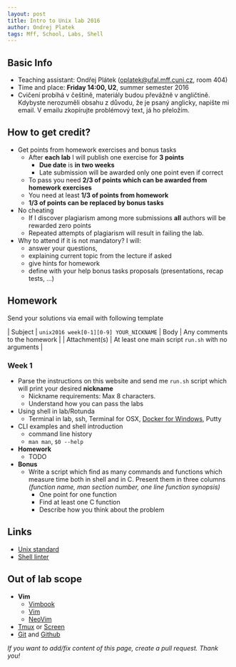 ```yaml
---
layout: post
title: Intro to Unix lab 2016
author: Ondrej Platek
tags: Mff, School, Labs, Shell
---
```


Basic Info
----------
- Teaching assistant: Ondřej Plátek (oplatek@ufal.mff.cuni.cz, room 404)
- Time and place: **Friday 14:00, U2**, summer semester 2016
- Cvičení probíhá v češtině, materiály budou převážně v angličtině. Kdybyste nerozuměli obsahu z důvodu, že je psaný anglicky, napište mi email. V emailu zkopírujte problémový text, já ho přeložím.

How to get credit?
------------------
- Get points from homework exercises and bonus tasks
    - After **each lab** I will publish one exercise for **3 points**
        - **Due date** is **in two weeks**
        - Late submission will be awarded only one point even if correct
    - To pass you need **2/3 of points which can be awarded from homework exercises**
    - You need  at least **1/3 of points from homework**
    - **1/3 of points can be replaced by bonus tasks**
- No cheating
    - If I discover plagiarism among more submissions **all** authors will be rewarded zero points
    - Repeated attempts of plagiarism will result in failing the lab.
- Why to attend if it is not mandatory? I will:
    - answer your questions,
    - explaining current topic from the lecture if asked
    - give hints for homework
    - define with your help bonus tasks proposals (presentations, recap tests, ...)

Homework
--------
Send your solutions via email with following template

| Subject | `unix2016 week[0-1][0-9] YOUR_NICKNAME`
| Body    | Any comments to the homework |
| Attachment(s) | At least one main script `run.sh` with no arguments |

### Week 1
- Parse the instructions on this website and send me `run.sh` script which will print your desired **nickname**
    - Nickname requirements: Max 8 characters.
    - Understand how you can pass the labs
- Using shell in lab/Rotunda
    - Terminal in lab, ssh, Terminal for OSX, [Docker for Windows][docker-win], Putty
- CLI examples and shell introduction
    - command line history
    - `man man`, `$0 --help`
- **Homework**
    - TODO
- **Bonus**
    - Write a script which find as many commands and functions which measure time both in shell and in C.
      Present them in three columns *(function name, man section number, one line function synopsis)*
        - One point for one function
        - Find at least one C function
        - Describe how you think about the problem


Links
-----
- [Unix standard][unix-standard]
- [Shell linter][shell-linter]


Out of lab scope
----------------
- **Vim**
    - [Vimbook][vimbook]
    - [Vim][vim]
    - [NeoVim][neovim]
- [Tmux][tmux] or [Screen][screen]
- [Git][git] and [Github][github]



*If you want to add/fix content of this page, create a pull request. Thank you!*


[github]: https://guides.github.com/activities/hello-world/
[git]: http://git-scm.com/docs/gittutorial
[screen]: https://www.gnu.org/software/screen/
[tmux]: https://tmux.github.io/
[vim]: https://github.com/vim/vim
[neovim]: https://github.com/neovim/neovim
[vimbook]: ftp://ftp.vim.org/pub/vim/doc/book/vimbook-OPL.pdf
[docker-win]: https://docs.docker.com/windows/step_one/

[lecture-web]: http://cs.mff.cuni.cz/~forst/vyuka.html
[unix-standard]: http://ktiml.mff.cuni.cz/~kucerap/unix/susv4tc1/index.html
[rotunda-unix]: http://wiki.ms.mff.cuni.cz/wiki/laborato%C5%99_UNIX
[rotunda-rights]: http://wiki.ms.mff.cuni.cz/wiki/Pr%C3%A1va_UNIX
[shell-linter]: http://www.shellcheck.net/
[pkucera-lab]: http://ktiml.mff.cuni.cz/~kucerap/unix/
